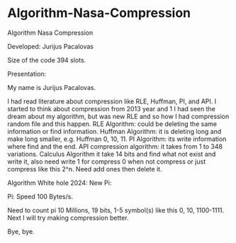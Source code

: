 # Algorithm-Nasa-Compression
Algorithm Nasa Compression

Developed: Jurijus Pacalovas

Size of the code 394 slots.

Presentation: 

My name is Jurijus Pacalovas.

I had read literature about compression like RLE, Huffman, PI, and API.
I started to think about compression from 2013 year and 1 I had seen the dream about my algorithm, but was new RLE and so how I had compression random file and this happen.
RLE Algorithm: could be deleting the same information or find information.
Huffman Algorithm: it is deleting long and make long smaller, e.g. Huffman 0, 10, 11.
PI Algorithm: its write information where find and the end.
API compression algorithm: it takes from 1 to 348 variations.
Calculus Algorithm it take 14 bits and find what not exist and write it, also need write 1 for compress 0 when not compress or just compress like this 2^n. Need add ones then delete it.

Algorithm White hole 2024:
New Pi:

Pi: Speed 100 Bytes/s.

Need to count pi 10 Millions, 19 bits, 1-5 symbol(s) like this 0, 10, 1100-1111.
Next I will try making compression better.

Bye, bye.
